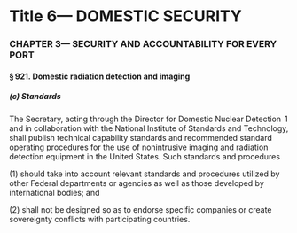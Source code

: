 
# Title 6— DOMESTIC SECURITY
### CHAPTER 3— SECURITY AND ACCOUNTABILITY FOR EVERY PORT
#### § 921. Domestic radiation detection and imaging
##### (c) Standards

The Secretary, acting through the Director for Domestic Nuclear Detection  1 and in collaboration with the National Institute of Standards and Technology, shall publish technical capability standards and recommended standard operating procedures for the use of nonintrusive imaging and radiation detection equipment in the United States. Such standards and procedures

(1) should take into account relevant standards and procedures utilized by other Federal departments or agencies as well as those developed by international bodies; and

(2) shall not be designed so as to endorse specific companies or create sovereignty conflicts with participating countries.
